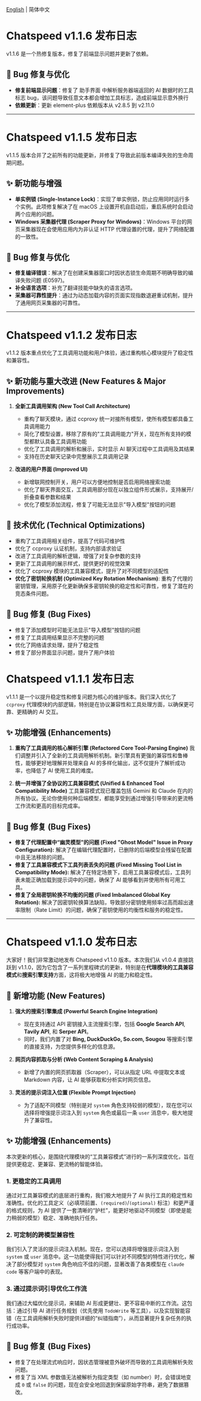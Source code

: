 [English](./RELEASE.md) | 简体中文

# Chatspeed v1.1.6 发布日志

v1.1.6 是一个热修复版本，修复了前端显示问题并更新了依赖。

## 🔧 Bug 修复与优化

- **修复前端显示问题**：修复了 助手界面 中解析服务器端返回的 AI 数据时的工具标志 bug，该问题导致任意文本都会增加工具标志，造成前端显示意外换行
- **依赖更新**：更新 element-plus 依赖版本从 v2.8.5 到 v2.11.0

---

# Chatspeed v1.1.5 发布日志

v1.1.5 版本合并了之前所有的功能更新，并修复了导致此前版本编译失败的生命周期问题。

## ✨ 新功能与增强

- **单实例锁 (Single-Instance Lock)**：实现了单实例锁，防止应用同时运行多个实例。此项修复解决了在 macOS 上设置开机自启动后，重启系统时会启动两个应用的问题。
- **Windows 采集器代理 (Scraper Proxy for Windows)**：Windows 平台的网页采集器现在会使用应用内为非认证 HTTP 代理设置的代理，提升了网络配置的一致性。

## 🔧 Bug 修复与优化

- **修复编译错误**：解决了在创建采集器窗口时因状态锁生命周期不明确导致的编译失败问题 (E0597)。
- **补全语言选项**：补充了翻译技能中缺失的语言选项。
- **采集器可靠性提升**：通过为动态加载内容的页面实现指数退避重试机制，提升了通用网页采集器的可靠性。

---

# Chatspeed v1.1.2 发布日志

v1.1.2 版本重点优化了工具调用功能和用户体验，通过重构核心模块提升了稳定性和兼容性。

## ✨ 新功能与重大改进 (New Features & Major Improvements)

1.  **全新工具调用架构 (New Tool Call Architecture)**
    - 重构了聊天模块，通过 ccproxy 统一对接所有模型，使所有模型都具备工具调用能力
    - 简化了模型设置，移除了原有的"工具调用能力"开关，现在所有支持的模型都默认具备工具调用功能
    - 优化了工具调用的解析和展示，实时显示 AI 聊天过程中工具调用及其结果
    - 支持在历史聊天记录中完整展示工具调用记录

2.  **改进的用户界面 (Improved UI)**
    - 新增联网控制开关，用户可以方便地控制是否启用网络搜索功能
    - 优化了聊天界面交互，工具调用部分现在以独立组件形式展示，支持展开/折叠查看参数和结果
    - 优化了模型添加流程，修复了可能无法显示"导入模型"按钮的问题

## 🔧 技术优化 (Technical Optimizations)

- 重构了工具调用相关组件，提高了代码可维护性
- 优化了 ccproxy 认证机制，支持内部请求验证
- 改进了工具调用的解析逻辑，增强了对复杂参数的支持
- 更新了工具调用的展示样式，提供更好的视觉效果
- 优化了 ccproxy 模块的工具兼容模式，提升了对不同模型的适配性
- **优化了密钥轮换机制 (Optimized Key Rotation Mechanism)**: 重构了代理的密钥管理，采用原子化更新确保多密钥轮换的稳定性和可靠性，修复了潜在的竞态条件问题。

## 🐞 Bug 修复 (Bug Fixes)

- 修复了添加模型时可能无法显示"导入模型"按钮的问题
- 修复了工具调用结果显示不完整的问题
- 优化了网络请求处理，提升了稳定性
- 修复了部分界面显示问题，提升了用户体验

# Chatspeed v1.1.1 发布日志

v1.1.1 是一个以提升稳定性和修复问题为核心的维护版本。我们深入优化了 `ccproxy` 代理模块的内部逻辑，特别是在协议兼容性和工具处理方面，以确保更可靠、更精确的 AI 交互。

## ✨ 功能增强 (Enhancements)

1.  **重构了工具调用的核心解析引擎 (Refactored Core Tool-Parsing Engine)**
    我们调整并引入了全新的工具调用解析机制。新引擎具有更强的兼容性和鲁棒性，能够更好地理解并处理来自 AI 的多样化输出，这不仅提升了解析成功率，也降低了 AI 使用工具的难度。

2.  **统一并增强了全协议的工具兼容模式 (Unified & Enhanced Tool Compatibility Mode)**
    工具兼容模式现已覆盖包括 Gemini 和 Claude 在内的所有协议。无论你使用何种后端模型，都能享受到通过增强引导带来的更流畅工作流和更高的目标完成率。

## 🐞 Bug 修复 (Bug Fixes)

- **修复了代理配置中“幽灵模型”的问题 (Fixed "Ghost Model" Issue in Proxy Configuration):** 解决了在编辑代理配置时，已删除的后端模型会残留在配置中且无法移除的问题。
- **修复了工具兼容模式下工具列表丢失的问题 (Fixed Missing Tool List in Compatibility Mode):** 解决了在特定场景下，启用工具兼容模式后，工具列表未能正确加载到提示词中的问题，确保了 AI 能够看到并使用所有可用工具。
- **修复了全局密钥轮换不均衡的问题 (Fixed Imbalanced Global Key Rotation):** 解决了因密钥轮换算法缺陷，导致部分密钥使用频率过高而超出速率限制（Rate Limit）的问题，确保了密钥使用的均衡性和服务的稳定性。

---

# Chatspeed v1.1.0 发布日志

大家好！我们非常激动地发布 Chatspeed v1.1.0 版本。本次我们从 v1.0.4 直接跳跃到 v1.1.0，因为它包含了一系列里程碑式的更新，特别是在**代理模块的工具兼容模式**和**搜索引擎支持**方面，这将极大地增强 AI 的能力和稳定性。

## 🚀 新增功能 (New Features)

1.  **强大的搜索引擎集成 (Powerful Search Engine Integration)**
    - 现在支持通过 API 密钥接入主流搜索引擎，包括 **Google Search API**, **Tavily API**, 和 **Serper API**。
    - 同时，我们内置了对 **Bing, DuckDuckGo, So.com, Sougou** 等搜索引擎的直接支持，为您提供多样化的信息源。

2.  **网页内容抓取与分析 (Web Content Scraping & Analysis)**
    - 新增了内置的网页抓取器（Scraper），可以从指定 URL 中提取文本或 Markdown 内容，让 AI 能够获取和分析实时网页信息。

3.  **灵活的提示词注入位置 (Flexible Prompt Injection)**
    - 为了适配不同模型（特别是对 `system` 角色支持较弱的模型），现在您可以选择将增强提示词注入到 `system` 角色或最后一条 `user` 消息中，极大地提升了兼容性。

## ✨ 功能增强 (Enhancements)

本次更新的核心，是围绕代理模块的“工具兼容模式”进行的一系列深度优化，旨在提供更稳定、更兼容、更流畅的智能体验。

### 1. 更稳定的工具调用

通过对工具兼容模式的底层进行重构，我们极大地提升了 AI 执行工具的稳定性和准确性。优化的工具定义（必填项前置、`(required)`/`(optional)` 标注）和更严谨的格式规则，为 AI 提供了一套清晰的“护栏”，能更好地驱动不同模型（即使是能力稍弱的模型）稳定、准确地执行任务。

### 2. 可定制的跨模型兼容性

我们引入了灵活的提示词注入机制。现在，您可以选择将增强提示词注入到 `system` 或 `user` 消息中。这一功能使得我们可以针对不同模型的特性进行优化，解决了部分模型对 `system` 角色响应不佳的问题，显著改善了各类模型在 `claude code` 等客户端中的表现。

### 3. 通过提示词引导优化工作流

我们通过大幅优化提示词，来辅助 AI 形成更健壮、更不容易中断的工作流。这包括：通过引导 AI 进行任务规划（优先使用 `TodoWrite` 等工具），以及实现智能容错（在工具调用解析失败时提供详细的“纠错指南”），从而显著提升复杂任务的执行成功率。

## 🐞 Bug 修复 (Bug Fixes)

- 修复了在处理流式响应时，因状态管理被意外破坏而导致的工具调用解析失败问题。
- 修复了当 XML 参数值无法被解析为指定类型（如 number）时，会错误地变成 `0` 或 `false` 的问题，现在会安全地回退到保留原始字符串，避免了数据篡改。
